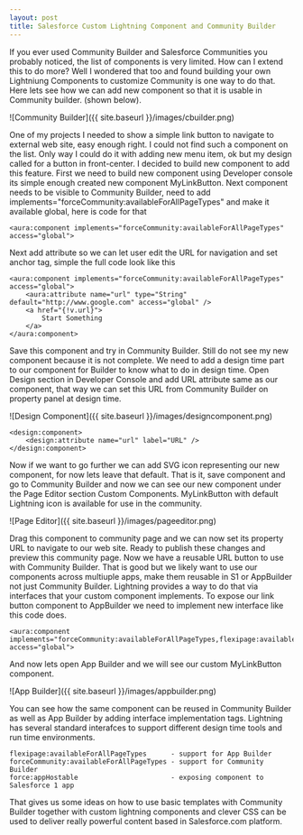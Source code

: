 ```yaml
---
layout: post
title: Salesforce Custom Lightning Component and Community Builder
---
```


If you ever used Community Builder and Salesforce Communities you probably noticed, the list of components is very limited. How can 
I extend this to do more? Well I wondered that too and found building your own Lightniung Components to customize Community is one 
way to do that. Here lets see how we can add new component so that it is usable in Community builder. (shown below).

![Community Builder]({{ site.baseurl }}/images/cbuilder.png)

One of my projects I needed to show a simple link button to navigate to external web site, easy enough right. I could not find such a component on the list. Only way I could do it with adding new menu item, ok but my design called for a button in front-center. I decided to build new component to add this feature. First we need to build new component using Developer console its simple enough created new component MyLinkButton. Next component needs to be visible to Community Builder, need to add implements="forceCommunity:availableForAllPageTypes" and make it available global, here is code for that


```
<aura:component implements="forceCommunity:availableForAllPageTypes" access="global">
```

Next add attribute so we can let user edit the URL for navigation and set anchor tag, simple the full code look like this


```
<aura:component implements="forceCommunity:availableForAllPageTypes" access="global">
    <aura:attribute name="url" type="String" default="http://www.google.com" access="global" />
    <a href="{!v.url}">
        Start Something
    </a>
</aura:component>
```

Save this component and try in Community Builder. Still do not see my new component because it is not complete. We need to add a design time part to our component for Builder to know what to do in design time. Open Design section in Developer Console and add URL attribute same as our component, that way we can set this URL from Community Builder on property panel at design time.

![Design Component]({{ site.baseurl }}/images/designcomponent.png)

```
<design:component>
    <design:attribute name="url" label="URL" />
</design:component>
```

Now if we want to go further we can add SVG icon representing our new component, for now lets leave that default.
That is it, save component and go to Community Builder and now we can see our new component under the Page Editor section Custom Components. MyLinkButton with default Lightning icon is available for use in the community. 

![Page Editor]({{ site.baseurl }}/images/pageeditor.png)

Drag this component to community page and we can now set its property URL to navigate to our web site. Ready to publish these changes and preview this community page. Now we have a reusable URL button to use with Community Builder. That is good but we likely want to use our components across multiuple apps, make them reusable in S1 or AppBuilder not just Community Builder. Lightning provides a way to do that via interfaces that your custom component implements. To expose our link button component to AppBuilder we need to implement new interface like this code does.

```
<aura:component implements="forceCommunity:availableForAllPageTypes,flexipage:availableForAllPageTypes" access="global">
```
And now lets open App Builder and we will see our custom MyLinkButton component.

![App Builder]({{ site.baseurl }}/images/appbuilder.png)

You can see how the same component can be reused in Community Builder as well as App Builder by adding interface implementation tags. Lightning has several standard interafces to support different design time tools and run time environments.

```
flexipage:availableForAllPageTypes      - support for App Builder
forceCommunity:availableForAllPageTypes - support for Community Builder
force:appHostable                       - exposing component to Salesforce 1 app
```

That gives us some ideas on how to use basic templates with Community Builder together with custom lightning components and clever CSS can be used to deliver really powerful content based in Salesforce.com platform.
